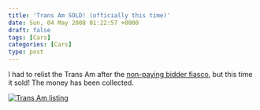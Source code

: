 ```yaml
---
title: 'Trans Am SOLD! (officially this time)'
date: Sun, 04 May 2008 01:22:57 +0000
draft: false
tags: [Cars]
categories: [Cars]
type: post
---
```


I had to relist the Trans Am after the [non-paying bidder fiasco](http://zeusville.wordpress.com/2008/04/17/non-paying-bidders-suck/), but this time it sold! The money has been collected.

[![Trans Am listing](http://zeusville.files.wordpress.com/2008/05/transam_sold_2.png)](http://zeusville.files.wordpress.com/2008/05/transam_sold_2.png)